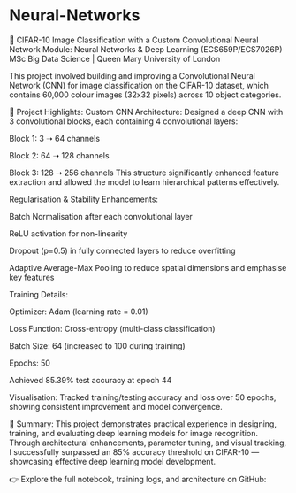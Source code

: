 # Neural-Networks
🧠 CIFAR-10 Image Classification with a Custom Convolutional Neural Network
Module: Neural Networks & Deep Learning (ECS659P/ECS7026P)
MSc Big Data Science | Queen Mary University of London

This project involved building and improving a Convolutional Neural Network (CNN) for image classification on the CIFAR-10 dataset, which contains 60,000 colour images (32x32 pixels) across 10 object categories.

🔧 Project Highlights:
Custom CNN Architecture:
Designed a deep CNN with 3 convolutional blocks, each containing 4 convolutional layers:

Block 1: 3 ➝ 64 channels

Block 2: 64 ➝ 128 channels

Block 3: 128 ➝ 256 channels
This structure significantly enhanced feature extraction and allowed the model to learn hierarchical patterns effectively.

Regularisation & Stability Enhancements:

Batch Normalisation after each convolutional layer

ReLU activation for non-linearity

Dropout (p=0.5) in fully connected layers to reduce overfitting

Adaptive Average-Max Pooling to reduce spatial dimensions and emphasise key features

Training Details:

Optimizer: Adam (learning rate = 0.01)

Loss Function: Cross-entropy (multi-class classification)

Batch Size: 64 (increased to 100 during training)

Epochs: 50

Achieved 85.39% test accuracy at epoch 44

Visualisation:
Tracked training/testing accuracy and loss over 50 epochs, showing consistent improvement and model convergence.

📌 Summary:
This project demonstrates practical experience in designing, training, and evaluating deep learning models for image recognition. Through architectural enhancements, parameter tuning, and visual tracking, I successfully surpassed an 85% accuracy threshold on CIFAR-10 — showcasing effective deep learning model development.

👉 Explore the full notebook, training logs, and architecture on GitHub:
